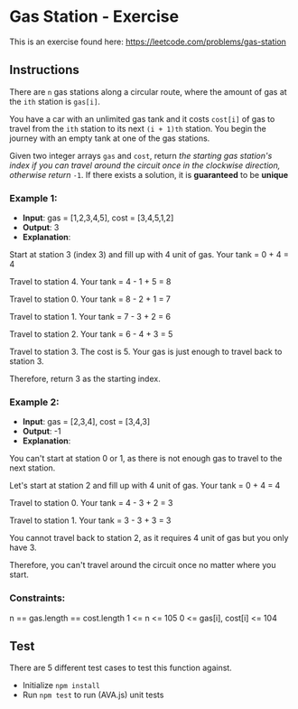 # Gas Station - Exercise

This is an exercise found here: https://leetcode.com/problems/gas-station

## Instructions

There are `n` gas stations along a circular route, where the amount of gas at the `ith` station is `gas[i]`.

You have a car with an unlimited gas tank and it costs `cost[i]` of gas to travel from the `ith` station to its next `(i + 1)th` station. You begin the journey with an empty tank at one of the gas stations.

Given two integer arrays `gas` and `cost`, return *the starting gas station's index if you can travel around the circuit once in the clockwise direction, otherwise return* `-1`. If there exists a solution, it is **guaranteed** to be **unique**

### Example 1:

- **Input**: gas = [1,2,3,4,5], cost = [3,4,5,1,2]
- **Output**: 3
- **Explanation**:

Start at station 3 (index 3) and fill up with 4 unit of gas. Your tank = 0 + 4 = 4

Travel to station 4. Your tank = 4 - 1 + 5 = 8

Travel to station 0. Your tank = 8 - 2 + 1 = 7

Travel to station 1. Your tank = 7 - 3 + 2 = 6

Travel to station 2. Your tank = 6 - 4 + 3 = 5

Travel to station 3. The cost is 5. Your gas is just enough to travel back to station 3.

Therefore, return 3 as the starting index.


### Example 2:

- **Input**: gas = [2,3,4], cost = [3,4,3]
- **Output**: -1
- **Explanation**:

You can't start at station 0 or 1, as there is not enough gas to travel to the next station.

Let's start at station 2 and fill up with 4 unit of gas. Your tank = 0 + 4 = 4

Travel to station 0. Your tank = 4 - 3 + 2 = 3

Travel to station 1. Your tank = 3 - 3 + 3 = 3

You cannot travel back to station 2, as it requires 4 unit of gas but you only have 3.

Therefore, you can't travel around the circuit once no matter where you start.


### Constraints:

n == gas.length == cost.length
1 <= n <= 105
0 <= gas[i], cost[i] <= 104


## Test

There are 5 different test cases to test this function against.

- Initialize `npm install`
- Run `npm test` to run (AVA.js) unit tests